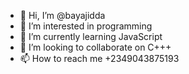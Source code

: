 - 👋 Hi, I’m @bayajidda
- 👀 I’m interested in programming
- 🌱 I’m currently learning JavaScript
- 💞️ I’m looking to collaborate on C+++
- 📫 How to reach me +2349043875193

<!---
bayajidda/bayajidda is a ✨ special ✨ repository because its `README.md` (this file) appears on your GitHub profile.
You can click the Preview link to take a look at your changes.
--->
